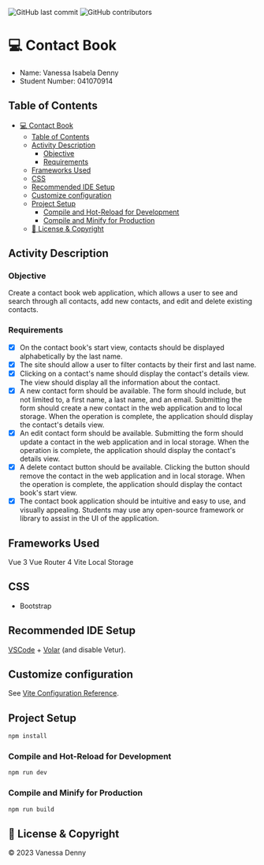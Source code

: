 ![GitHub last commit](https://img.shields.io/github/last-commit/vanessaidenny/mtm6407-contact-book-denn0148?color=blueviolet&style=plastic)
![GitHub contributors](https://img.shields.io/github/contributors/vanessaidenny/mtm6407-contact-book-denn0148?color=brightgreen&style=plastic)

# 💻 Contact Book

* Name: Vanessa Isabela Denny
* Student Number: 041070914

## Table of Contents

- [💻 Contact Book](#-contact-book)
  - [Table of Contents](#table-of-contents)
  - [Activity Description](#activity-description)
    - [Objective](#objective)
    - [Requirements](#requirements)
  - [Frameworks Used](#frameworks-used)
  - [CSS](#css)
  - [Recommended IDE Setup](#recommended-ide-setup)
  - [Customize configuration](#customize-configuration)
  - [Project Setup](#project-setup)
    - [Compile and Hot-Reload for Development](#compile-and-hot-reload-for-development)
    - [Compile and Minify for Production](#compile-and-minify-for-production)
  - [📌 License \& Copyright](#-license--copyright)

## Activity Description

### Objective
Create a contact book web application, which allows a user to see and search through all contacts, add new contacts, and edit and delete existing contacts.


### Requirements
- [X] On the contact book's start view, contacts should be displayed alphabetically by the last name.
- [X] The site should allow a user to filter contacts by their first and last name.
- [X] Clicking on a contact's name should display the contact's details view. The view should display all the information about the contact.
- [X] A new contact form should be available. The form should include, but not limited to, a first name, a last name, and an email. Submitting the form should create a new contact in the web application and to local storage. When the operation is complete, the application should display the contact's details view.
- [X] An edit contact form should be available. Submitting the form should update a contact in the web application and in local storage. When the operation is complete, the application should display the contact's details view.
- [X] A delete contact button should be available. Clicking the button should remove the contact in the web application and in local storage. When the operation is complete, the application should display the contact book's start view.
- [X] The contact book application should be intuitive and easy to use, and visually appealing. Students may use any open-source framework or library to assist in the UI of the application.

## Frameworks Used
Vue 3
Vue Router 4
Vite
Local Storage

## CSS
* Bootstrap

## Recommended IDE Setup

[VSCode](https://code.visualstudio.com/) + [Volar](https://marketplace.visualstudio.com/items?itemName=Vue.volar) (and disable Vetur).

## Customize configuration

See [Vite Configuration Reference](https://vitejs.dev/config/).

## Project Setup

```sh
npm install
```

### Compile and Hot-Reload for Development

```sh
npm run dev
```

### Compile and Minify for Production

```sh
npm run build
```

## 📌 License & Copyright
&copy; 2023 Vanessa Denny
